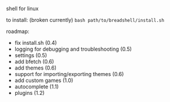 shell for linux

to install: (broken currently)
`bash path/to/breadshell/install.sh`

roadmap:
- fix install.sh (0.4)
- logging for debugging and troubleshooting (0.5)
- settings (0.5)
- add bfetch (0.6)
- add themes (0.6)
- support for importing/exporting themes (0.6)
- add custom games (1.0)
- autocomplete (1.1)
- plugins (1.2)
